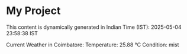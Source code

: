 # My Project

This content is dynamically generated in Indian Time (IST): 2025-05-04 23:58:38 IST


Current Weather in Coimbatore:
Temperature: 25.88 °C
Condition: mist
